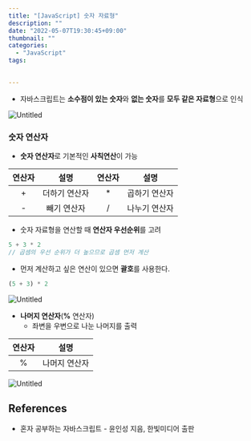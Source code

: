 ```yaml
---
title: "[JavaScript] 숫자 자료형"
description: ""
date: "2022-05-07T19:30:45+09:00"
thumbnail: ""
categories:
  - "JavaScript"
tags:
 

---
```

<!--more-->

- 자바스크립트는 **소수점이 있는 숫자**와 **없는 숫자**를 **모두 같은 자료형**으로 인식

![Untitled](/images/lang_javascript/JavaScript_숫자_자료형/Untitled.png)

### 숫자 연산자

- **숫자 연산자**로 기본적인 **사칙연산**이 가능

|  연산자  |    설명    |  연산자  |    설명    |
|:-----:|:--------:|:-----:|:--------:|
|   +   | 더하기 연산자  |   *   | 곱하기 연산자  |
|   -   |  빼기 연산자  |   /   | 나누기 연산자  |

- 숫자 자료형을 연산할 때 **연산자 우선순위**를 고려

```jsx
5 + 3 * 2
// 곱셈의 우선 순위가 더 높으므로 곱셈 먼저 계산
```

- 먼저 계산하고 싶은 연산이 있으면 **괄호**를 사용한다.

```jsx
(5 + 3) * 2
```

![Untitled](/images/lang_javascript/JavaScript_숫자_자료형/Untitled%201.png)

- **나머지 연산자**(**%** 연산자)
    - 좌변을 우변으로 나눈 나머지를 출력

|  연산자  |    설명    |
|:-----:|:--------:|
|   %   | 나머지 연산자  |

![Untitled](/images/lang_javascript/JavaScript_숫자_자료형/Untitled%202.png)

## References

- 혼자 공부하는 자바스크립트 - 윤인성 지음, 한빛미디어 출판